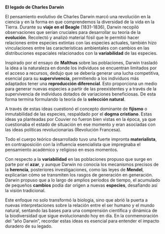 **El legado de Charles Darwin**

El pensamiento evolutivo de Charles Darwin marcó una revolución en la ciencia y en la forma en que comprendemos la diversidad de la vida en la Tierra. Durante su **viaje en el Beagle** (1831-1836), Darwin recopiló observaciones que serían cruciales para desarrollar su teoría de la **evolución**. Recolectó y analizó material fósil que le permitió hacer relaciones entre especies extintas con las especies actuales, también hizo vinculaciones entre las características ambientales con cambios en las distribuciones espaciales relacionados con la **variabilidad** de las especies.

Inspirado por el ensayo de **Malthus** sobre las poblaciones, Darwin trasladó la idea a la naturaleza en donde los individuos se encuentran limitados por el acceso a recursos, dedujo que se debería generar una lucha competitiva, esencial para su **supervivencia**, permitiendo a los individuos más adaptados tener una **reproducción diferencial**. Esto proporciona un medio para generar nuevas especies a partir de las preexistentes y a través de la supervivencia de individuos dotados de variaciones beneficiosas. De esta forma termina formulando la teoría de la **selección natural**.

A través de estas ideas cuestionó el concepto dominante de **fijismo** o inmutabilidad de las especies, respaldado por el **dogma cristiano**. Estas ideas ya planteadas por Couvier no fueron bien vistas en la época, ya que cuestionaba el estado de situación en ese momento y eran asociadas con las ideas políticas revolucionarias (Revolución Francesa).

Todo el cuerpo teórico desarrollado tuvo una fuerte impronta **materialista**, en contraposición con la influencia esencialista que impregnaba el pensamiento académico y religioso en esos momentos.

Con respecto a la **variabilidad** en las poblaciones propuso que surge en parte por el **azar**, y aunque Darwin no conocía los mecanismos precisos de la **herencia**, posteriores investigaciones, como las leyes de **Mendel**, explicarían cómo se transmiten los rasgos de generación en generación. Darwin propuso que a lo largo de amplios períodos de tiempo, el acumulado de pequeños **cambios** podía dar origen a nuevas **especies**, desafiando así la visión tradicional.

Este enfoque no solo transformó la biología, sino que abrió la puerta a nuevas interpretaciones sobre la relación entre el ser humano y el mundo natural, sentando las bases para una comprensión científica y dinámica de la biodiversidad que sigue evolucionando hoy en día. En la conmemoración del “año Darwin”, recordar estas ideas es esencial para entender el impacto duradero de su legado.